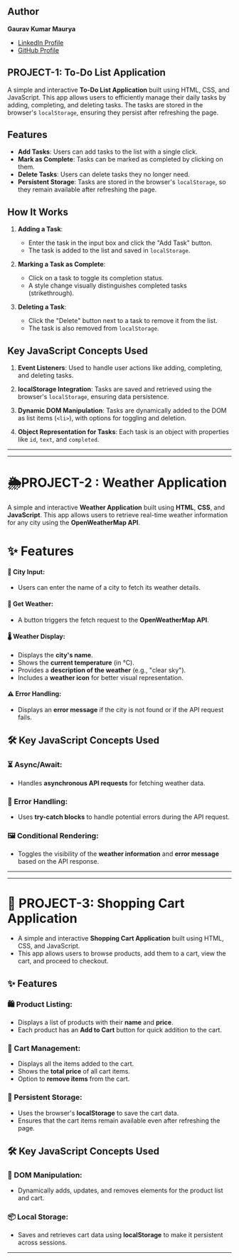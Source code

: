 ## Author
**Gaurav Kumar Maurya**  
- [LinkedIn Profile](https://www.linkedin.com/in/gaurav-maurya0973)  
- [GitHub Profile](https://github.com/gaurav0973)


## PROJECT-1: To-Do List Application
A simple and interactive **To-Do List Application** built using HTML, CSS, and JavaScript. This app allows users to efficiently manage their daily tasks by adding, completing, and deleting tasks. The tasks are stored in the browser's `localStorage`, ensuring they persist after refreshing the page.

## Features

- **Add Tasks**: Users can add tasks to the list with a single click.
- **Mark as Complete**: Tasks can be marked as completed by clicking on them.
- **Delete Tasks**: Users can delete tasks they no longer need.
- **Persistent Storage**: Tasks are stored in the browser's `localStorage`, so they remain available after refreshing the page.


## How It Works

1. **Adding a Task**:  
   - Enter the task in the input box and click the "Add Task" button.  
   - The task is added to the list and saved in `localStorage`.

2. **Marking a Task as Complete**:  
   - Click on a task to toggle its completion status.  
   - A style change visually distinguishes completed tasks (strikethrough).

3. **Deleting a Task**:  
   - Click the "Delete" button next to a task to remove it from the list.  
   - The task is also removed from `localStorage`.

## **Key JavaScript Concepts Used**
1. **Event Listeners**: Used to handle user actions like adding, completing, and deleting tasks.

2. **localStorage Integration**: Tasks are saved and retrieved using the browser's `localStorage`, ensuring data persistence.

3. **Dynamic DOM Manipulation**:  Tasks are dynamically added to the DOM as list items (`<li>`), with options for toggling and deletion.

4. **Object Representation for Tasks**: Each task is an object with properties like `id`, `text`, and `completed`.
---
---
# 🌦️PROJECT-2 :  Weather Application
A simple and interactive **Weather Application** built using **HTML**, **CSS**, and **JavaScript**. This app allows users to retrieve real-time weather information for any city using the **OpenWeatherMap API**.

# ✨ Features
#### 📍 City Input: 
- Users can enter the name of a city to fetch its weather details.

#### 🔄 Get Weather:
- A button triggers the fetch request to the **OpenWeatherMap API**.

#### 🌡️ Weather Display:
- Displays the **city's name**.
- Shows the **current temperature** (in °C).
- Provides a **description of the weather** (e.g., "clear sky").
- Includes a **weather icon** for better visual representation.
#### ⚠️ Error Handling:
- Displays an **error message** if the city is not found or if the API request fails.



## 🛠️ Key JavaScript Concepts Used

### ⏳ Async/Await:
- Handles **asynchronous API requests** for fetching weather data.

### 🛑 Error Handling:
- Uses **try-catch blocks** to handle potential errors during the API request.

### 🖼️ Conditional Rendering:
- Toggles the visibility of the **weather information** and **error message** based on the API response.
---
---
# 🛒 PROJECT-3: Shopping Cart Application

- A simple and interactive **Shopping Cart Application** built using HTML, CSS, and JavaScript. 
- This app allows users to browse products, add them to a cart, view the cart, and proceed to checkout.

## ✨ Features

### 🛍️ Product Listing:
- Displays a list of products with their **name** and **price**.
- Each product has an **Add to Cart** button for quick addition to the cart.

### 🛒 Cart Management:
- Displays all the items added to the cart.
- Shows the **total price** of all cart items.
- Option to **remove items** from the cart.

### 💾 Persistent Storage:
- Uses the browser's **localStorage** to save the cart data.
- Ensures that the cart items remain available even after refreshing the page.

## 🛠️ Key JavaScript Concepts Used

### 🔄 DOM Manipulation:
- Dynamically adds, updates, and removes elements for the product list and cart.

### 📦 Local Storage:
- Saves and retrieves cart data using **localStorage** to make it persistent across sessions.
----